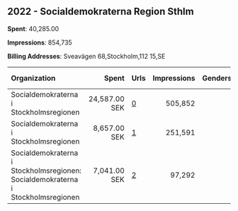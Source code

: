 ## 2022 - Socialdemokraterna Region Sthlm 
**Spent**: 40,285.00

**Impressions**: 854,735

**Billing Addresses**: Sveavägen 68,Stockholm,112 15,SE

|Organization|Spent|Urls|Impressions|Genders|Age Brackets|Country Codes|
|:---|---:|:---|---:|:---|:---|:---|
|Socialdemokraterna i Stockholmsregionen|24,587.00 SEK|[0](https://www.snap.com/political-ads/asset/402ad85184199faaeea7cf2cb39d74d34f3d6a0d0ebd6ddefab3c1a59a8548eb?mediaType=mp4)|505,852||18+|sweden|
|Socialdemokraterna i Stockholmsregionen|8,657.00 SEK|[1](https://www.snap.com/political-ads/asset/99fb1a7c35a39eabc64b6a1ab3ded73e7e84c08904611861a1cabc551767bf50?mediaType=mp4)|251,591||18+|sweden|
|Socialdemokraterna i Stockholmsregionen: Socialdemokraterna i Stockholmsregionen|7,041.00 SEK|[2](https://www.snap.com/political-ads/asset/997e64a1f28c0e8195253fef967225bb613c1c9e16bf3c2666260373e4315ddc?mediaType=mp4)|97,292||18+|sweden|
